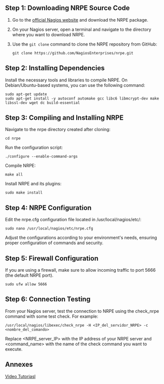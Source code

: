 ## Step 1: Downloading NRPE Source Code

1. Go to the [official Nagios website](https://github.com/NagiosEnterprises/nrpe) and download the NRPE package.
2. On your Nagios server, open a terminal and navigate to the directory where you want to download NRPE.
3. Use the `git clone`  command to clone the NRPE repository from GitHub:

   ```
   git clone https://github.com/NagiosEnterprises/nrpe.git
   ```
## Step 2: Installing Dependencies
Install the necessary tools and libraries to compile NRPE. On Debian/Ubuntu-based systems, you can use the following command:

```
sudo apt-get update
sudo apt-get install -y autoconf automake gcc libc6 libmcrypt-dev make libssl-dev wget dc build-essential

```
## Step 3: Compiling and Installing NRPE
Navigate to the nrpe directory created after cloning:
```
cd nrpe

```
Run the configuration script:
```
./configure --enable-command-args

```
Compile NRPE:
````
make all
````

Install NRPE and its plugins:
```
sudo make install
````
## Step 4: NRPE Configuration
Edit the nrpe.cfg configuration file located in /usr/local/nagios/etc/:

````
sudo nano /usr/local/nagios/etc/nrpe.cfg
````
Adjust the configurations according to your environment's needs, ensuring proper configuration of commands and security.



## Step 5: Firewall Configuration
If you are using a firewall, make sure to allow incoming traffic to port 5666 (the default NRPE port).
````
sudo ufw allow 5666
````

## Step 6: Connection Testing
From your Nagios server, test the connection to NRPE using the check_nrpe command with some test check. For example:
```
/usr/local/nagios/libexec/check_nrpe -H <IP_del_servidor_NRPE> -c <nombre_del_comando>
```
Replace <NRPE_server_IP> with the IP address of your NRPE server and <command_name> with the name of the check command you want to execute.

## Annexes
[Video Tutoriasl](https://www.youtube.com/watch?v=7qZv50kweys)

